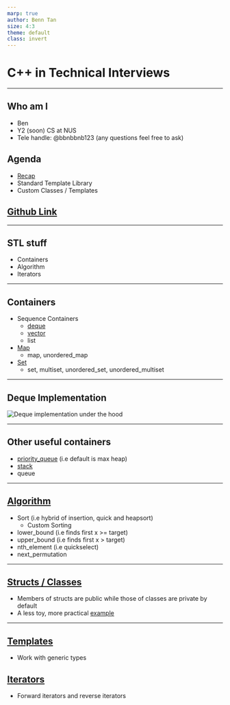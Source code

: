 ```yaml
---
marp: true
author: Benn Tan
size: 4:3
theme: default
class: invert
---
```


<style>
    :root {
       font-family: Courier New; 
    }
</style>

# C++ in Technical Interviews

---

## Who am I

- Ben
- Y2 (soon) CS at NUS
- Tele handle: @bbnbbnb123 (any questions feel free to ask)

## Agenda

- [Recap](https://wandbox.org/permlink/se90QdiKcZXHqlTt)
- Standard Template Library
- Custom Classes / Templates

## [Github Link](https://github.com/btjm123/cpp-slides/)

---

## STL stuff

- Containers
- Algorithm
- Iterators

---

## Containers

- Sequence Containers
  - [deque](https://wandbox.org/permlink/yl67N1U2tQlmz2NZ)
  - [vector](https://wandbox.org/permlink/tEwtybBcUqDQ4pWh)
  - list
- [Map](https://wandbox.org/permlink/mgVMm2BL1GzFZJ50)
  - map, unordered_map
- [Set](https://wandbox.org/permlink/d5fCHoFpB39fckJh)
  - set, multiset, unordered_set, unordered_multiset

---

## Deque Implementation

![Deque implementation under the hood](https://i.sstatic.net/SthOW.png)

---

## Other useful containers

- [priority_queue](https://wandbox.org/permlink/cp3jQ4VRBkjk54us) (i.e default is max heap)
- [stack](https://wandbox.org/permlink/NyLQsw4acgIluNPW)
- queue

---

## [Algorithm](https://wandbox.org/permlink/CrmkYWIxFYxSEeaF)

- Sort (i.e hybrid of insertion, quick and heapsort)
  - Custom Sorting
- lower_bound (i.e finds first x >= target)
- upper_bound (i.e finds first x > target)
- nth_element (i.e quickselect)
- next_permutation

---

## [Structs / Classes](https://wandbox.org/permlink/GAoUAdtN96DLgVvc)

- Members of structs are public while those of classes are private by default
- A less toy, more practical [example](https://wandbox.org/permlink/TPzuVZVLM0H4lXEK)

---

## [Templates](https://wandbox.org/permlink/7yJmxa1jFFtOj0Fw)

- Work with generic types

## [Iterators](https://wandbox.org/permlink/8qNygdg6qYVOz1VJ)

- Forward iterators and reverse iterators
